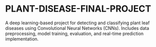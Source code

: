 # PLANT-DISEASE-FINAL-PROJECT
A deep learning-based project for detecting and classifying plant leaf diseases using Convolutional Neural Networks (CNNs). Includes data preprocessing, model training, evaluation, and real-time prediction implementation.
